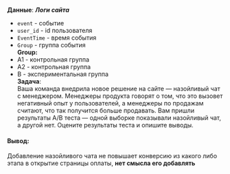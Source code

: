 **Данные**: 
***Логи сайта*** 
* `event` - событие
* `user_id` - id пользователя
* `EventTime` - время события
* `Group` - группа события  
**Group:**    
* A1 - контрольная группа
* A2 - контрольная группа
* B - экспериментальная группа  
**Задача**:     
Ваша команда внедрила новое решение на сайте — назойливый чат с менеджером. Менеджеры продукта говорят о том, что это вызовет негативный опыт у пользователей, а менеджеры по продажам считают, что так получится больше продавать. Вам пришли результаты A/B теста — одной выборке показывали назойливый чат, а другой нет. Оцените результаты теста и опишите выводы.
#### Вывод:
Добавление назойливого чата не повышает конверсию из какого либо этапа в открытие страницы оплаты, **нет смысла его добавлять**